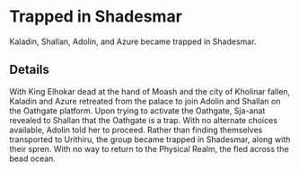 # Trapped in Shadesmar
Kaladin, Shallan, Adolin, and Azure became trapped in Shadesmar.

## Details
With King Elhokar dead at the hand of Moash and the city of Kholinar fallen, Kaladin and Azure retreated from the palace to join Adolin and Shallan on the Oathgate platform. Upon trying to activate the Oathgate, Sja-anat revealed to Shallan that the Oathgate is a trap. With no alternate choices available, Adolin told her to proceed. Rather than finding themselves transported to Urithiru, the group became trapped in Shadesmar, along with their spren. With no way to return to the Physical Realm, the fled across the bead ocean.
